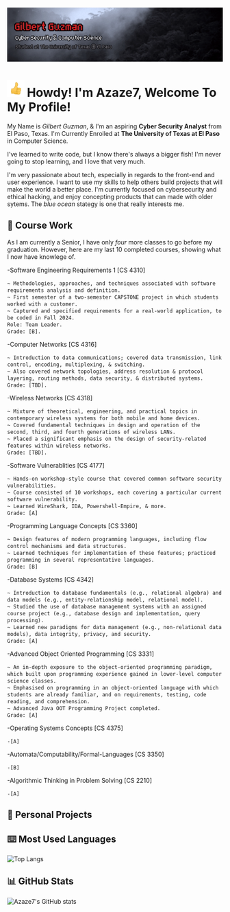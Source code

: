 [![Header](Guzman_header.gif "Header")](https://azaze7.github.io)


<img src="https://raw.githubusercontent.com/Azaze7/Azaze7/main/Guzman_thumbsup.gif" height="40px"> Howdy! I'm Azaze7, Welcome To My Profile!
===============

My Name is *Gilbert Guzman*, & I'm an aspiring **Cyber Security Analyst** from El Paso, Texas. 
I'm Currently Enrolled at **The University of Texas at El Paso** in Computer Science.

I've learned to write code, but I know there's always a bigger fish! 
I'm never going to stop learning, and I love that very much. 

I'm very passionate about tech, especially in regards to the front-end and user experience. I want to use my skills to help others build projects that will make the world a better place.
I'm currently focused on cybersecurity and ethical hacking, and enjoy concepting products that can made with older sytems. The *blue ocean* stategy is one that really interests me.

## 💽 Course Work

As I am currently a Senior, I have only *four* more classes to go before my graduation. However, here are my last 10 completed courses, showing what I now have knowlege of.

-Software Engineering Requirements 1 [CS 4310] 

    ~ Methodologies, approaches, and techniques associated with software requirements analysis and definition.
    ~ First semester of a two-semester CAPSTONE project in which students worked with a customer.
    ~ Captured and specified requirements for a real-world application, to be coded in Fall 2024.
    Role: Team Leader.
    Grade: [B].
    
-Computer Networks [CS 4316]

    ~ Introduction to data communications; covered data transmission, link control, encoding, multiplexing, & switching. 
    ~ Also covered network topologies, address resolution & protocol layering, routing methods, data security, & distributed systems.
    Grade: [TBD].
    
-Wireless Networks [CS 4318]
    
    ~ Mixture of theoretical, engineering, and practical topics in contemporary wireless systems for both mobile and home devices.
    ~ Covered fundamental techniques in design and operation of the second, third, and fourth generations of wireless LANs. 
    ~ Placed a significant emphasis on the design of security-related features within wireless networks.
    Grade: [TBD].
    
-Software Vulnerablities [CS 4177] 

    ~ Hands-on workshop-style course that covered common software security vulnerabilities.
    ~ Course consisted of 10 workshops, each covering a particular current software vulnerability.
    ~ Learned WireShark, IDA, Powershell-Empire, & more.
    Grade: [A]
    
-Programming Language Concepts [CS 3360]

    ~ Design features of modern programming languages, including flow control mechanisms and data structures.
    ~ Learned techniques for implementation of these features; practiced programming in several representative languages.
    Grade: [B]
    
-Database Systems [CS 4342] 

    ~ Introduction to database fundamentals (e.g., relational algebra) and data models (e.g., entity-relationship model, relational model).
    ~ Studied the use of database management systems with an assigned course project (e.g., database design and implementation, query processing). 
    ~ Learned new paradigms for data management (e.g., non-relational data models), data integrity, privacy, and security.
    Grade: [A]
    
-Advanced Object Oriented Programming [CS 3331] 

    ~ An in-depth exposure to the object-oriented programming paradigm, which built upon programming experience gained in lower-level computer science classes.
    ~ Emphasised on programming in an object-oriented language with which students are already familiar, and on requirements, testing, code reading, and comprehension.
    ~ Advanced Java OOT Programming Project completed.
    Grade: [A]
    
-Operating Systems Concepts [CS 4375]

    -[A]

-Automata/Computability/Formal-Languages [CS 3350] 

    -[B]
    
-Algorithmic Thinking in Problem Solving [CS 2210]

    -[A]

## 📼 Personal Projects

## ⌨️ Most Used Languages
![Top Langs](https://github-readme-stats.vercel.app/api/top-langs/?username=anuraghazra&langs_count=8)

## 📊 GitHub Stats
![Azaze7's GitHub stats](https://github-readme-stats.vercel.app/api?username=azaze7&show_icons=true&theme=swift)


